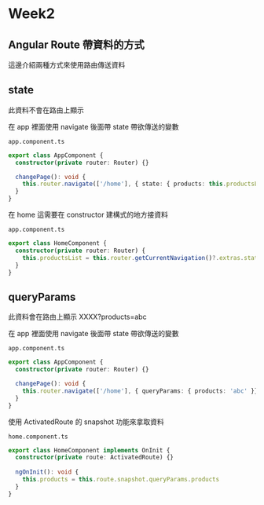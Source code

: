 # Week2

## Angular Route 帶資料的方式

這邊介紹兩種方式來使用路由傳送資料

## state

此資料不會在路由上顯示

在 app 裡面使用 navigate 後面帶 state 帶欲傳送的變數

`app.component.ts`

```ts
export class AppComponent {
  constructor(private router: Router) {}

  changePage(): void {
    this.router.navigate(['/home'], { state: { products: this.productsList }});
  }
}
```

在 home 這需要在 constructor 建構式的地方接資料

`app.component.ts`

```ts
export class HomeComponent {
  constructor(private router: Router) {
    this.productsList = this.router.getCurrentNavigation()?.extras.state?.products;
  }
}
```

## queryParams

此資料會在路由上顯示 XXXX?products=abc

在 app 裡面使用 navigate 後面帶 state 帶欲傳送的變數

`app.component.ts`

```ts
export class AppComponent {
  constructor(private router: Router) {}

  changePage(): void {
    this.router.navigate(['/home'], { queryParams: { products: 'abc' }});
  }
}
```

使用 ActivatedRoute 的 snapshot 功能來拿取資料

`home.component.ts`

```ts
export class HomeComponent implements OnInit {
  constructor(private route: ActivatedRoute) {}
  
  ngOnInit(): void {
    this.products = this.route.snapshot.queryParams.products
  }
}
```
